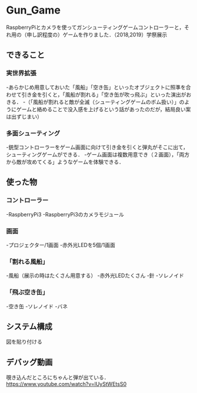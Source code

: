 # Gun_Game
RaspberryPiとカメラを使ってガンシューティングゲームコントローラーと，それ用の（申し訳程度の）ゲームを作りました．（2018,2019）学祭展示

## できること
### 実世界拡張
-あらかじめ用意しておいた「風船」「空き缶」といったオブジェクトに照準を合わせて引き金を引くと，「風船が割れる」「空き缶が吹っ飛ぶ」といった演出がおきる．
-（「風船が割れると敵が全滅（シューティングゲームのボム扱い）」のようにゲームと絡めることで没入感を上げるという話があったのだが，結局良い案は出ずじまい）
### 多面シューティング 
-銃型コントローラーをゲーム画面に向けて引き金を引くと弾丸がそこに出て，シューティングゲームができる．
-ゲーム画面は複数用意でき（２画面），「両方から敵が攻めてくる」ようなゲームを体験できる．

## 使った物
### コントローラー
-RaspberryPi3
-RaspberryPi3のカメラモジュール
### 画面
-プロジェクター/1画面
-赤外光LEDを5個/1画面
### 「割れる風船」
-風船（展示の時はたくさん用意する）
-赤外光LEDたくさん
-針
-ソレノイド
### 「飛ぶ空き缶」
-空き缶
-ソレノイド
-バネ

## システム構成
図を貼り付ける

## デバッグ動画
覗き込んだところにちゃんと弾が出ている．
https://www.youtube.com/watch?v=lUyStWEtsS0

